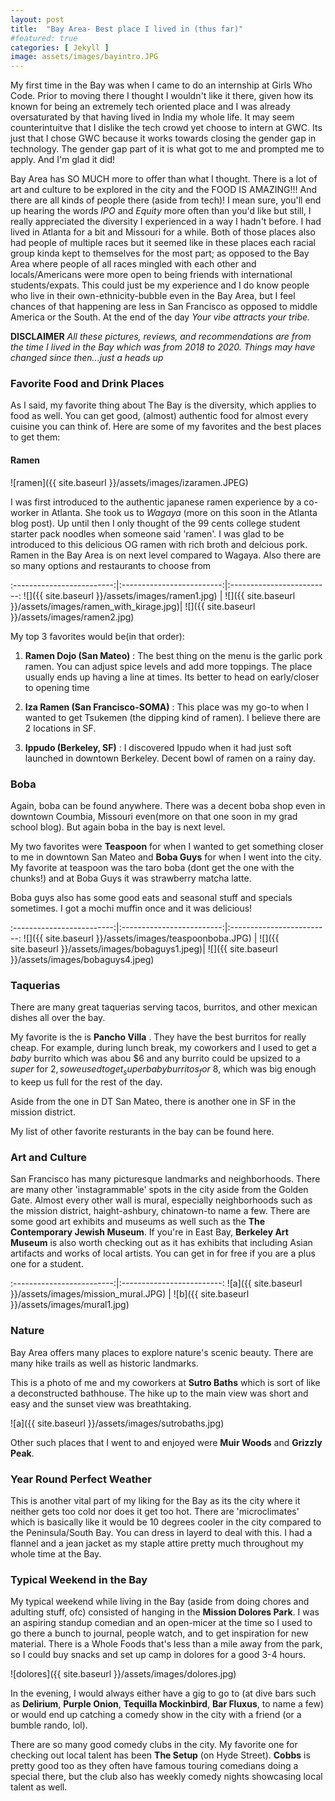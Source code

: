 ```yaml
---
layout: post
title:  "Bay Area- Best place I lived in (thus far)"
#featured: true
categories: [ Jekyll ]
image: assets/images/bayintro.JPG
---
```


My first time in the Bay was when I came to do an internship at Girls Who Code. Prior to moving there I thought I wouldn't like it there, given how its known for being an extremely tech oriented place and I was already oversaturated by that having lived in India my whole life. It may seem counterintuitve that I dislike the tech crowd yet choose to intern at GWC. Its just that I chose GWC because it works towards closing the gender gap in technology. The gender gap part of it is what got to me and prompted me to apply. And I'm glad it did!


<p>Bay Area has SO MUCH more to offer than what I thought. There is a lot of art and culture to be explored in the city and the FOOD IS AMAZING!!! And there are all kinds of people there (aside from tech)! I mean sure, you'll end up hearing the words <i>IPO</i> and <i>Equity</i> more often than you'd like but still, I really appreciated the diversity I experienced in a way I hadn't before. I had lived in Atlanta for a bit and Missouri for a while. Both of those places also had people of multiple races but it seemed like in these places each racial group kinda kept to themselves for the most part; as opposed to the Bay Area where people of all races mingled with each other and locals/Americans were more open to being friends with international students/expats.
This could just be my experience and I do know people who live in their own-ethnicity-bubble even in the Bay Area, but I feel chances of that happening are less in San Francisco as opposed to middle America or the South.
At the end of the day <i>Your vibe attracts your tribe.</i></p>

**DISCLAIMER**  _All these pictures, reviews, and recommendations are from the time I lived in the Bay which was from 2018 to 2020. Things may have changed since then...just a heads up_

###  Favorite Food and Drink Places

As I said, my favorite thing about The Bay is the diversity, which applies to food as well. You can get good, (almost) authentic food for almost every cuisine you can think of. Here are some of my favorites and the best places to get them:

#### Ramen

  ![ramen]({{ site.baseurl }}/assets/images/izaramen.JPEG)

  I was first introduced to the authentic japanese ramen experience by a co-worker in Atlanta. She took us to <i>Wagaya</i> (more on this soon in the Atlanta blog post). Up until then I only thought of the 99 cents college student starter pack noodles when someone said 'ramen'. I was glad to be introduced to this delicious OG ramen with rich broth and delcious pork. <br>
  Ramen in the Bay Area is on next level compared to Wagaya. Also there are so many options and restaurants to choose from


:-------------------------:|:-------------------------:|:-------------------------:
![]({{ site.baseurl }}/assets/images/ramen1.jpg)  |  ![]({{ site.baseurl }}/assets/images/ramen_with_kirage.jpg)|  ![]({{ site.baseurl }}/assets/images/ramen2.jpg)



My top 3 favorites would be(in that order):

1. **Ramen Dojo (San Mateo)** :
The best thing on the menu is the garlic pork ramen. You can adjust spice levels and add more toppings. The place usually ends up having a line at times. Its better to head on early/closer to opening time

2. **Iza Ramen (San Francisco-SOMA)** :
This place was my go-to when I wanted to get Tsukemen (the dipping kind of ramen). I believe there are 2 locations in SF.

3. **Ippudo (Berkeley, SF)** :
I discovered Ippudo when it had just soft launched in downtown Berkeley. Decent bowl of ramen on a rainy day.

### Boba

Again, boba can be found anywhere. There was a decent boba shop even in downtown Coumbia, Missouri even(more on that one soon in my grad school blog). But again boba in the bay is next level.

My two favorites were **Teaspoon** for when I wanted to get something closer to me in downtown San Mateo and **Boba Guys** for when I went into the city. My favorite at teaspoon was the taro boba (dont get the one with the chunks!) and at Boba Guys it was strawberry matcha latte.

Boba guys also has some good eats and seasonal stuff and specials sometimes. I got a mochi muffin once and it was delicious!

:-------------------------:|:-------------------------:|:-------------------------:
![]({{ site.baseurl }}/assets/images/teaspoonboba.JPG)  |  ![]({{ site.baseurl }}/assets/images/bobaguys1.jpeg)|  ![]({{ site.baseurl }}/assets/images/bobaguys4.jpeg)



### Taquerias

There are many great taquerias serving tacos, burritos, and other mexican dishes all over the bay.

My favorite is the is **Pancho Villa** . They have the best burritos for really cheap. For example, during lunch break, my coworkers and I used to get a _baby_ burrito which was abou $6 and any burrito could be upsized to a _super_ for $2, so we used to get _super baby burritos_ for ~$8, which was big enough to keep us full for the rest of the day.

Aside from the one in DT San Mateo, there is another one in SF in the mission district.


My list of other favorite resturants in the bay can be found here.

### Art and Culture

San Francisco has many picturesque landmarks and neighborhoods. There are many other 'instagrammable' spots in the city aside from the Golden Gate. Almost every other wall is mural, especially neighborhoods such as the mission district, haight-ashbury, chinatown-to name a few. There are some good art exhibits and museums as well such as the **The Contemporary Jewish Museum**. If you're in East Bay, **Berkeley Art Museum** is also worth checking out as it has exhibits that including Asian artifacts and works of local artists. You can get in for free if you are a plus one for a student.

:-------------------------:|:-------------------------:
![a]({{ site.baseurl }}/assets/images/mission_mural.JPG)  |  ![b]({{ site.baseurl }}/assets/images/mural1.jpg)



### Nature

Bay Area offers many places to explore nature's scenic beauty. There are many hike trails as well as historic landmarks.

This is a photo of me and my coworkers at **Sutro Baths** which is sort of like a deconstructed bathhouse. The hike up to the main view was short and easy and the sunset view was breathtaking.

![a]({{ site.baseurl }}/assets/images/sutrobaths.jpg)

Other such places that I went to and enjoyed were **Muir Woods** and **Grizzly Peak**.


### Year Round Perfect Weather

This is another vital part of my liking for the Bay as its the city where it neither gets too cold nor does it get too hot. There are 'microclimates' which is basically like it would be 10 degrees cooler in the city compared to the Peninsula/South Bay. You can dress in layerd to deal with this. I had a flannel and a jean jacket as my staple attire pretty much throughout my whole time at the Bay.

### Typical Weekend in the Bay

My typical weekend while living in the Bay (aside from doing chores and adulting stuff, ofc) consisted of hanging in the **Mission Dolores Park**. I was an aspiring standup comedian and an open-micer at the time so I used to go there a bunch to journal, people watch, and to get inspiration for new material. There is a Whole Foods that's less than a mile away from the park, so I could buy snacks and set up camp in dolores for a good 3-4 hours.

![dolores]({{ site.baseurl }}/assets/images/dolores.jpg)


In the evening, I would always either have a gig to go to (at dive bars such as **Delirium**, **Purple Onion**, **Tequilla Mockinbird**, **Bar Fluxus**, to name a few) or would end up catching a comedy show in the city with a friend (or a bumble rando, lol).



 There are so many good comedy clubs in the city. My favorite one for checking out local talent has been **The Setup** (on Hyde Street). **Cobbs** is pretty good too as they often have famous touring comedians doing a special there, but the club also has weekly comedy nights showcasing local talent as well.
